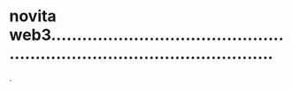 # novita web3................................................................................................
.
